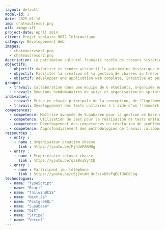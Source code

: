 ```yaml
---
layout: default
modal-id: 3
date: 2025-01-10
img: chateautresor.png
alt: image-alt
project-date: April 2014
client: Projet scolaire BUT2 Informatique
category: Développement Web
images:
  - chateautresor1.png
  - chateautresor2.png
description: Le patrimoine culturel français recèle de trésors historiques souvent méconnus. Malgré leur richesse, ces lieux peinent parfois à attirer l’attention du public. Notre équipe de 6 étudiants a été missionné de réaliser une application web utilisant les données issues de l’open data pour valoriser le patrimoine Français. C’est pourquoi notre projet, ChateauTresor a été lancé pour remplir cette mission. <br> <br> Notre application ChateauTresor permet de créer et de participer à des chasses au trésor dans les domaines de nos châteaux partenaires. L’application s’adresse à trois types d’utilisateurs, les participants des chasses au trésor, les équipes organisatrices de chasses qui peuvent être des entreprises ou des particuliers (qui devront tous êtres vérifiés avant la création de leur compte) et les propriétaires de châteaux, qui loue leurs châteaux aux équipes organisatrices. <br> <br> Pour chaque chasse, un système de points est mis en place. Une chasse contient des énigmes qui elles même contiennent des indices. Par défaut, chaque indice est caché. Pour chaque indice révélé, le participant perd des points. À la fin de la chasse, le participant peut débloquer à l’aide de ses points restants une ou plusieurs récompenses disponibles Le participant est ensuite invité à donner des retours.
objectifs:
  - objectif: Valoriser et rendre attractif le patrimoine historique et culturel français
  - objectif: Faciliter la création et la gestion de chasses au trésor
  - objectif: Développer une application web complète, intuitive et performante
groupe:
  - travail: Collaboration dans une équipe de 6 étudiants, organisée en sous-groupes selon les spécifications front-end, back-end, base de données et tests unitaires
  - travail: Réunions hebdomadaires de suivi et organisation en sprints pour assurer l'avancement régulier du projet
individuel:
  - travail: Prise en charge principale de la conception, de l’implémentation et de l’optimisation de la base de données sur Supabase
  - travail: Développement des tests unitaires à l'aide d'un framework de tests afin d’assurer la fiabilité et la stabilité du système
competences:
  - competence: Maîtrise avancée de Supabasee pour la gestion de base de données
  - competence: Utilisation de Jest pour la réalisation de tests unitaires
  - competence: Développement des compétences en résolution de problèmes et en optimisation de requêtes SQL
  - competence: Approfondissement des méthodologies de travail collaboratif, gestion de projet agile et outils de versionning (GitHub/Gitlab)
ressources :
  - entry :
    - name : Organisateur creation chasse
      link : https://youtu.be/PjhJePARM0g
  - entry :
    - name : Propriétaire refuser chasse
      link : https://youtu.be/qaiRsaVy4CU
  - entry :
    - name : Participant jeu téléphone 
      link : https://youtu.be/c6j2ocAN_Uc?si=D0vFqEcfD6C8Cxg-
technologies:
  - name: "TypeScript"
  - name: "React"
  - name: "TailwindCSS"
  - name: "Next.Js"
  - name: "PostgreSQL"
  - name: "Supabase"
  - name: "Git"
  - name: "Stripe"
  - name: "Vercel"
---
```

